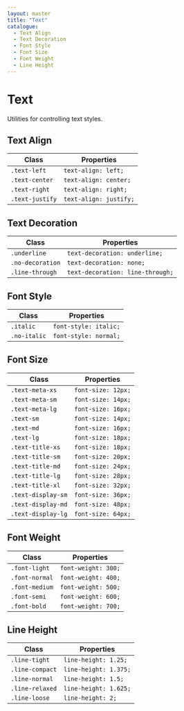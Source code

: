```yaml
---
layout: master
title: "Text"
catalogue:
  - Text Align
  - Text Decoration
  - Font Style
  - Font Size
  - Font Weight
  - Line Height
---
```


# Text

Utilities for controlling text styles.

## Text Align

<table class="table">
  <thead>
    <tr>
      <th>Class</th>
      <th>Properties</th>
    </tr>
  </thead>
  <tbody>
    <tr>
      <td><code>.text-left</code></td>
      <td><code>text-align: left;</code></td>
    </tr>
    <tr>
      <td><code>.text-center</code></td>
      <td><code>text-align: center;</code></td>
    </tr>
    <tr>
      <td><code>.text-right</code></td>
      <td><code>text-align: right;</code></td>
    </tr>
    <tr>
      <td><code>.text-justify</code></td>
      <td><code>text-align: justify;</code></td>
    </tr>
  </tbody>
</table>

## Text Decoration

<table class="table">
  <thead>
    <tr>
      <th>Class</th>
      <th>Properties</th>
    </tr>
  </thead>
  <tbody>
    <tr>
      <td><code>.underline</code></td>
      <td><code>text-decoration: underline;</code></td>
    </tr>
    <tr>
      <td><code>.no-decoration</code></td>
      <td><code>text-decoration: none;</code></td>
    </tr>
    <tr>
      <td><code>.line-through</code></td>
      <td><code>text-decoration: line-through;</code></td>
    </tr>
  </tbody>
</table>

## Font Style

<table class="table">
  <thead>
    <tr>
      <th>Class</th>
      <th>Properties</th>
    </tr>
  </thead>
  <tbody>
    <tr>
      <td><code>.italic</code></td>
      <td><code>font-style: italic;</code></td>
    </tr>
    <tr>
      <td><code>.no-italic</code></td>
      <td><code>font-style: normal;</code></td>
    </tr>
  </tbody>
</table>

## Font Size

<table class="table">
  <thead>
    <tr>
      <th>Class</th>
      <th>Properties</th>
    </tr>
  </thead>
  <tbody>
    <tr>
      <td><code>.text-meta-xs</code></td>
      <td><code>font-size: 12px;</code></td>
    </tr>
    <tr>
      <td><code>.text-meta-sm</code></td>
      <td><code>font-size: 14px;</code></td>
    </tr>
    <tr>
      <td><code>.text-meta-lg</code></td>
      <td><code>font-size: 16px;</code></td>
    </tr>
    <tr>
      <td><code>.text-sm</code></td>
      <td><code>font-size: 14px;</code></td>
    </tr>
    <tr>
      <td><code>.text-md</code></td>
      <td><code>font-size: 16px;</code></td>
    </tr>
    <tr>
      <td><code>.text-lg</code></td>
      <td><code>font-size: 18px;</code></td>
    </tr>
    <tr>
      <td><code>.text-title-xs</code></td>
      <td><code>font-size: 18px;</code></td>
    </tr>
    <tr>
      <td><code>.text-title-sm</code></td>
      <td><code>font-size: 20px;</code></td>
    </tr>
    <tr>
      <td><code>.text-title-md</code></td>
      <td><code>font-size: 24px;</code></td>
    </tr>
    <tr>
      <td><code>.text-title-lg</code></td>
      <td><code>font-size: 28px;</code></td>
    </tr>
    <tr>
      <td><code>.text-title-xl</code></td>
      <td><code>font-size: 32px;</code></td>
    </tr>
    <tr>
      <td><code>.text-display-sm</code></td>
      <td><code>font-size: 36px;</code></td>
    </tr>
    <tr>
      <td><code>.text-display-md</code></td>
      <td><code>font-size: 48px;</code></td>
    </tr>
    <tr>
      <td><code>.text-display-lg</code></td>
      <td><code>font-size: 64px;</code></td>
    </tr>
  </tbody>
</table>

## Font Weight

<table class="table">
  <thead>
    <tr>
      <th>Class</th>
      <th>Properties</th>
    </tr>
  </thead>
  <tbody>
    <tr>
      <td><code>.font-light</code></td>
      <td><code>font-weight: 300;</code></td>
    </tr>
    <tr>
      <td><code>.font-normal</code></td>
      <td><code>font-weight: 400;</code></td>
    </tr>
    <tr>
      <td><code>.font-medium</code></td>
      <td><code>font-weight: 500;</code></td>
    </tr>
    <tr>
      <td><code>.font-semi</code></td>
      <td><code>font-weight: 600;</code></td>
    </tr>
    <tr>
      <td><code>.font-bold</code></td>
      <td><code>font-weight: 700;</code></td>
    </tr>
  </tbody>
</table>

## Line Height

<table class="table">
  <thead>
    <tr>
      <th>Class</th>
      <th>Properties</th>
    </tr>
  </thead>
  <tbody>
    <tr>
      <td><code>.line-tight</code></td>
      <td><code>line-height: 1.25;</code></td>
    </tr>
    <tr>
      <td><code>.line-compact</code></td>
      <td><code>line-height: 1.375;</code></td>
    </tr>
    <tr>
      <td><code>.line-normal</code></td>
      <td><code>line-height: 1.5;</code></td>
    </tr>
    <tr>
      <td><code>.line-relaxed</code></td>
      <td><code>line-height: 1.625;</code></td>
    </tr>
    <tr>
      <td><code>.line-loose</code></td>
      <td><code>line-height: 2;</code></td>
    </tr>
  </tbody>
</table>
